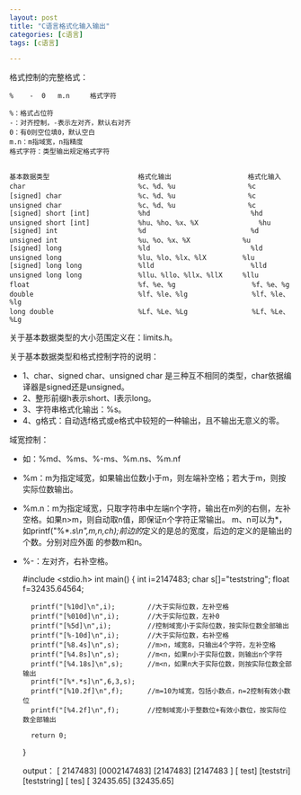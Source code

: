 ```yaml
---
layout: post
title: "C语言格式化输入输出"
categories: [c语言]
tags: [c语言]

---
```



格式控制的完整格式：

    %    -	0	m.n		格式字符

    %：格式占位符
    -：对齐控制，-表示左对齐，默认右对齐
    0：有0则空位填0，默认空白
    m.n：m指域宽，n指精度
    格式字符：类型输出规定格式字符


    基本数据类型						格式化输出					格式化输入
    char							%c、%d、%u				  %c		
    [signed] char					%c、%d、%u				  %c
    unsigned char					%c、%d、%u				  %c
    [signed] short [int]			%hd							%hd
    unsigned short [int]			%hu、%ho、%x、%X				%hu
    [signed] int					%d							%d
    unsigned int					%u、%o、%x、%X				%u
    [signed] long					%ld							%ld
    unsigned long					%lu、%lo、%lx、%lX			%lu
    [signed] long long				%lld						%lld
    unsigned long long				%llu、%llo、%llx、%llX		%llu
    float							%f、%e、%g				   %f、%e、%g
    double							%lf、%le、%lg				   %lf、%le、%lg
    long double						%Lf、%Le、%Lg				   %Lf、%Le、%Lg

关于基本数据类型的大小范围定义在：limits.h。

关于基本数据类型和格式控制字符的说明：

* 1、char、signed char、unsigned char 是三种互不相同的类型，char依据编译器是signed还是unsigned。
* 2、整形前缀h表示short、l表示long。
* 3、字符串格式化输出：%s。
* 4、g格式：自动选f格式或e格式中较短的一种输出，且不输出无意义的零。

域宽控制：

* 如：%md、%ms、%-ms、%m.ns、%m.nf
* %m：m为指定域宽，如果输出位数小于m，则左端补空格；若大于m，则按实际位数输出。
* %m.n：m为指定域宽，只取字符串中左端n个字符，输出在m列的右侧，左补空格。如果n>m，则自动取n值，即保证n个字符正常输出。
         m、n可以为*，如printf("%*.*s\n",m,n,ch);前边的*定义的是总的宽度，后边的定义的是输出的个数。分别对应外面
		  的参数m和n。	
* %-：左对齐，右补空格。


	#include <stdio.h>
    int main()
    {
        int i=2147483;
        char s[]="teststring";
        float f=32435.64564;

        printf("[%10d]\n",i);        //大于实际位数，左补空格
        printf("[%010d]\n",i);		 //大于实际位数，左补0
        printf("[%5d]\n",i);		 //控制域宽小于实际位数，按实际位数全部输出
        printf("[%-10d]\n",i);		 //大于实际位数，右补空格
        printf("[%8.4s]\n",s);       //m>n，域宽8，只输出4个字符，左补空格
        printf("[%4.8s]\n",s);       //m<n，如果n小于实际位数，则输出n个字符
        printf("[%4.18s]\n",s);      //m<n，如果n大于实际位数，则按实际位数全部输出
        printf("[%*.*s]\n",6,3,s);   
        printf("[%10.2f]\n",f);		 //m=10为域宽，包括小数点，n=2控制有效小数位
        printf("[%4.2f]\n",f);       //控制域宽小于整数位+有效小数位，按实际位数全部输出

        return 0;
    }

    output：
    [   2147483]
	[0002147483]
	[2147483]
	[2147483   ]
	[    test]
	[teststri]
	[teststring]
	[   tes]
	[  32435.65]
	[32435.65]



